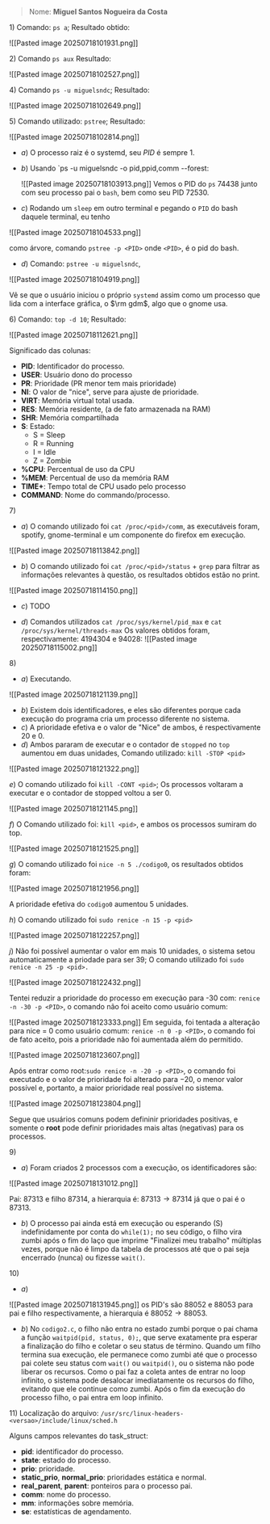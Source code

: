 
> Nome: **Miguel Santos Nogueira da Costa**

$1)$ Comando: `ps a`; Resultado obtido:

![[Pasted image 20250718101931.png]]

$2)$ Comando `ps aux` Resultado:

![[Pasted image 20250718102527.png]]

$4)$ Comando `ps -u miguelsndc`; Resultado:

![[Pasted image 20250718102649.png]]

$5)$ Comando utilizado: `pstree`; Resultado:

![[Pasted image 20250718102814.png]]

- $a)$ O processo raiz é o systemd, seu $PID$ é sempre $1$.

- $b)$ Usando `ps -u miguelsndc -o pid,ppid,comm --forest:

	 ![[Pasted image 20250718103913.png]]
		Vemos o PID do `ps` $74438$  junto com seu processo pai o `bash`, bem como seu PID $72530$.

- $c)$ Rodando um `sleep` em outro terminal e pegando o `PID` do bash daquele terminal, eu tenho

![[Pasted image 20250718104533.png]] 

como árvore, comando `pstree -p <PID>` onde `<PID>`, é o pid do bash.


- $d)$ Comando: `pstree -u miguelsndc`,

![[Pasted image 20250718104919.png]]

Vê se que o usuário iniciou o próprio `systemd` assim como um processo que lida com a interface gráfica, o $\rm gdm$, algo que o gnome usa. 

$6)$ Comando: `top -d 10`; Resultado:

![[Pasted image 20250718112621.png]]

Significado das colunas:
 - **PID**: Identificador do processo.
 - **USER**: Usuário dono do processo
 - **PR**: Prioridade (PR menor tem mais prioridade)
 - **NI**: O valor de "nice", serve para ajuste de prioridade.
 - **VIRT**: Memória virtual total usada.
 - **RES**: Memória residente, (a de fato armazenada na RAM)
 - **SHR**: Memória compartilhada
 - **S**: Estado:
	- S = Sleep
	- R = Running
	- I = Idle
	- Z = Zombie
 - **%CPU**: Percentual de uso da CPU
 - **%MEM**: Percentual de uso da memória RAM
 - **TIME+**: Tempo total de CPU usado pelo processo
 - **COMMAND**: Nome do commando/processo.

$7)$
- $a)$ O comando utilizado foi `cat /proc/<pid>/comm`, as executáveis foram, spotify, gnome-terminal e um componente do firefox em execução.

![[Pasted image 20250718113842.png]]


- $b)$ O comando utilizado foi `cat /proc/<pid>/status` + `grep` para filtrar as informações relevantes à questão, os resultados obtidos estão no print.

![[Pasted image 20250718114150.png]]

- $c)$ TODO

- $d)$ Comandos utilizados `cat /proc/sys/kernel/pid_max` e `cat /proc/sys/kernel/threads-max` Os valores obtidos foram, respectivamente: $4194304$ e $94028$:
![[Pasted image 20250718115002.png]]

$8)$
- $a)$ Executando.

![[Pasted image 20250718121139.png]]

- $b)$ Existem dois identificadores, e eles são diferentes porque cada execução do programa cria um processo diferente no sistema.
- $c)$ A prioridade efetiva e o valor de "Nice" de ambos, é respectivamente $20$ e $0$. 
- $d)$ Ambos pararam de executar e o contador de `stopped` no `top` aumentou em duas unidades, Comando utilizado: `kill -STOP <pid>`

![[Pasted image 20250718121322.png]]

$e)$ O comando utilizado foi `kill -CONT <pid>`; Os processos voltaram a executar e o contador de stopped voltou a ser 0.

![[Pasted image 20250718121145.png]]

$f)$ O Comando utilizado foi: `kill <pid>`,  e ambos os processos sumiram do top.

![[Pasted image 20250718121525.png]]

$g)$ O comando utilizado foi `nice -n 5 ./codigo0`, os resultados obtidos foram:

![[Pasted image 20250718121956.png]]

A prioridade efetiva do `codigo0` aumentou $5$ unidades.

$h)$ O comando utilizado foi `sudo renice -n 15 -p <pid>` 

![[Pasted image 20250718122257.png]]

$j)$ Não foi possível aumentar o valor em mais $10$ unidades, o sistema setou automaticamente a priodade para ser $39$; O comando utilizado foi `sudo renice -n 25 -p <pid>.`


![[Pasted image 20250718122432.png]]


Tentei reduzir a prioridade do processo em execução para -30 com: `renice -n -30 -p <PID>`, o comando não foi aceito como usuário comum:

![[Pasted image 20250718123333.png]]
Em seguida, foi tentada a alteração para nice = 0 como usuário comum: `renice -n 0 -p <PID>`, o comando foi de fato aceito, pois a prioridade não foi aumentada além do permitido.

![[Pasted image 20250718123607.png]]

Após entrar como root:`sudo renice -n -20 -p <PID>`, o comando foi executado e o valor de prioridade foi alterado para $-20$, o menor valor possível e, portanto, a maior prioridade real possível no sistema.

![[Pasted image 20250718123804.png]]

Segue que usuários comuns podem defininir prioridades positivas, e somente o **root** pode definir prioridades mais altas (negativas) para os processos.

$9)$
- $a)$ Foram criados $2$ processos com a execução, os identificadores são: 

![[Pasted image 20250718131012.png]] 

Pai: $87313$ e filho $87314$, a hierarquia é: $87313 \rightarrow 87314$ já que o pai é o $87313$.

- $b)$ O processo pai ainda está em execução ou esperando (S) indefinidamente por conta do `while(1);` no seu código, o filho vira zumbi após o fim do laço que imprime "Finalizei meu trabalho" múltiplas vezes, porque não é limpo da tabela de processos até que o pai seja encerrado (nunca) ou fizesse `wait()`.

$10)$ 
- $a)$ 

![[Pasted image 20250718131945.png]]
os PID's são $88052$ e $88053$ para pai e filho respectivamente, a hierarquia é $88052 \rightarrow 88053$.

- $b)$ No `codigo2.c`, o filho não entra no estado zumbi porque o pai chama a função `waitpid(pid, status, 0);`, que serve exatamente pra esperar a finalização do filho e coletar o seu status de término. Quando um filho termina sua execução, ele permanece como zumbi até que o processo pai colete seu status com `wait()` ou `waitpid()`, ou o sistema não pode liberar os recursos. Como o pai faz a coleta antes de entrar no loop infinito, o sistema pode desalocar imediatamente os recursos do filho, evitando que ele continue como zumbi. Após o fim da execução do processo filho, o pai entra em loop infinito.

$11)$
Localização do arquivo:
`/usr/src/linux-headers-<versao>/include/linux/sched.h` 

Alguns campos relevantes do task_struct:
- **pid**: identificador do processo.
- **state**: estado do processo.
- **prio**: prioridade.
- **static_prio**, **normal_prio**: prioridades estática e normal.
- **real_parent**, **parent**: ponteiros para o processo pai.
- **comm**: nome do processo.
- **mm**: informações sobre memória.
- **se**: estatísticas de agendamento.